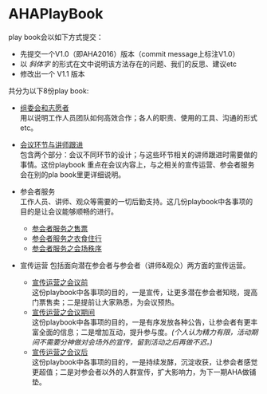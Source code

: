 # AHAPlayBook

play book会以如下方式提交：  

* 先提交一个V1.0（即AHA2016）版本（commit message上标注V1.0）
* 以 *斜体字* 的形式在文中说明该方法存在的问题、我们的反思、建议etc
* 修改出一个 V1.1 版本

共分为以下8份play book:  
 
* [组委会和志愿者](组委会和志愿者.md)  
    用以说明工作人员团队如何高效合作；各人的职责、使用的工具、沟通的形式etc。

* [会议环节与讲师跟进](会议环节与讲师跟进.md)    
    包含两个部分：会议不同环节的设计；与这些环节相关的讲师跟进时需要做的事情。这份playbook 重点在会议内容上，与之相关的宣传运营、参会者服务会在别的pla book里更详细说明。

* 参会者服务  
    工作人员、讲师、观众等需要的一切后勤支持。这几份playbook中各事项的目的是让会议能够顺畅的进行。  

    * [参会者服务之售票](参会者服务之售票.md)  
    * [参会者服务之衣食住行](参会者服务之衣食住行.md)    
    * [参会者服务之会场秩序](参会者服务之会场秩序.md)  


* 宣传运营
    包括面向潜在参会者与参会者（讲师&观众）两方面的宣传运营。

    * [宣传运营之会议前](宣传运营之会议前.md)    
    这份playbook中各事项的目的，一是宣传，让更多潜在参会者知晓，提高门票售卖；二是提前让大家熟悉，为会议预热。    
    * [宣传运营之会议期间](宣传运营之会议期间.md)    
    这份playbook中各事项的目的，一是有序发放各种公告，让参会者有更丰富全面的信息；二是增加互动，提升参与度。*(个人认为精力有限，活动期间不需要分神做对会场外的宣传，留到活动之后再做不迟。)*  
    * [宣传运营之会议后](宣传运营之会议后.md)    
    这份playbook中各事项的目的，一是持续发酵，沉淀收获，让参会者感觉更超值；二是对参会者以外的人群宣传，扩大影响力，为下一期AHA做铺垫。  

